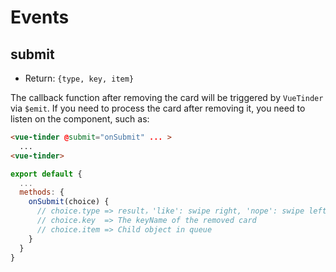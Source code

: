 # Events

## submit

* Return: `{type, key, item}`

The callback function after removing the card will be triggered by `VueTinder` via `$emit`. If you need to process the card after removing it, you need to listen on the component, such as:

```html
<vue-tinder @submit="onSubmit" ... >
  ...
<vue-tinder>
```

```js
export default {
  ...
  methods: {
    onSubmit(choice) {
      // choice.type => result，'like': swipe right, 'nope': swipe left, 'super': swipe up
      // choice.key  => The keyName of the removed card
      // choice.item => Child object in queue
    }
  }
}
```
